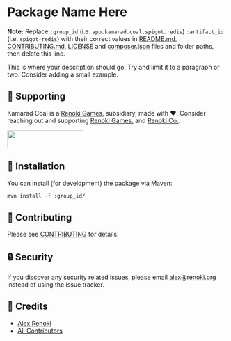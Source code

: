 Package Name Here
===================================

**Note:** Replace  ```:group_id``` (i.e. `app.kamarad.coal.spigot.redis`) ```:artifact_id``` (i.e. `spigot-redis`) with their correct values in [README.md](README.md), [CONTRIBUTING.md](CONTRIBUTING.md), [LICENSE](LICENSE) and [composer.json](composer.json) files and folder paths, then delete this line.

This is where your description should go. Try and limit it to a paragraph or two. Consider adding a small example.

## 🤝 Supporting

Kamarad Coal is a [Renoki Games.](https://github.com/renoki-games) subsidiary, made with ❤. Consider reaching out and supporting [Renoki Games.](https://github.com/renoki-games) and [Renoki Co.](https://github.com/renoki-co).

[<img src="https://c5.patreon.com/external/logo/become_a_patron_button.png" height="41" width="175" />](https://www.patreon.com/bePatron?u=10965171)

## 🚀 Installation

You can install (for development) the package via Maven:

```bash
mvn install -f :group_id/
```

## 🤝 Contributing

Please see [CONTRIBUTING](CONTRIBUTING.md) for details.

## 🔒  Security

If you discover any security related issues, please email alex@renoki.org instead of using the issue tracker.

## 🎉 Credits

- [Alex Renoki](https://github.com/rennokki)
- [All Contributors](../../contributors)
